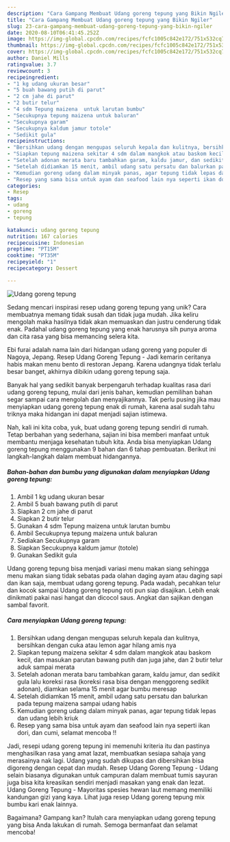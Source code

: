 ```yaml
---
description: "Cara Gampang Membuat Udang goreng tepung yang Bikin Ngiler"
title: "Cara Gampang Membuat Udang goreng tepung yang Bikin Ngiler"
slug: 23-cara-gampang-membuat-udang-goreng-tepung-yang-bikin-ngiler
date: 2020-08-10T06:41:45.252Z
image: https://img-global.cpcdn.com/recipes/fcfc1005c842e172/751x532cq70/udang-goreng-tepung-foto-resep-utama.jpg
thumbnail: https://img-global.cpcdn.com/recipes/fcfc1005c842e172/751x532cq70/udang-goreng-tepung-foto-resep-utama.jpg
cover: https://img-global.cpcdn.com/recipes/fcfc1005c842e172/751x532cq70/udang-goreng-tepung-foto-resep-utama.jpg
author: Daniel Mills
ratingvalue: 3.7
reviewcount: 3
recipeingredient:
- "1 kg udang ukuran besar"
- "5 buah bawang putih di parut"
- "2 cm jahe di parut"
- "2 butir telur"
- "4 sdm Tepung maizena  untuk larutan bumbu"
- "Secukupnya tepung maizena untuk baluran"
- "Secukupnya garam"
- "Secukupnya kaldum jamur totole"
- "Sedikit gula"
recipeinstructions:
- "Bersihkan udang dengan mengupas seluruh kepala dan kulitnya, bersihkan dengan cuka atau lemon agar hilang amis nya"
- "Siapkan tepung maizena sekitar 4 sdm dalam mangkok atau baskom kecil, dan masukan parutan bawang putih dan juga jahe, dan 2 butir telur aduk sampai merata"
- "Setelah adonan merata baru tambahkan garam, kaldu jamur, dan sedikit gula lalu koreksi rasa (koreksi rasa bisa dengan menggoreng sedikit adonan), diamkan selama 15 menit agar bumbu meresap"
- "Setelah didiamkan 15 menit, ambil udang satu persatu dan balurkan pada tepung maizena sampai udang habis"
- "Kemudian goreng udang dalam minyak panas, agar tepung tidak lepas dan udang lebih kriuk"
- "Resep yang sama bisa untuk ayam dan seafood lain nya seperti ikan dori, dan cumi, selamat mencoba !!"
categories:
- Resep
tags:
- udang
- goreng
- tepung

katakunci: udang goreng tepung 
nutrition: 167 calories
recipecuisine: Indonesian
preptime: "PT15M"
cooktime: "PT35M"
recipeyield: "1"
recipecategory: Dessert

---
```



![Udang goreng tepung](https://img-global.cpcdn.com/recipes/fcfc1005c842e172/751x532cq70/udang-goreng-tepung-foto-resep-utama.jpg)

Sedang mencari inspirasi resep udang goreng tepung yang unik? Cara membuatnya memang tidak susah dan tidak juga mudah. Jika keliru mengolah maka hasilnya tidak akan memuaskan dan justru cenderung tidak enak. Padahal udang goreng tepung yang enak harusnya sih punya aroma dan cita rasa yang bisa memancing selera kita.

Ebi furai adalah nama lain dari hidangan udang goreng yang populer di Nagoya, Jepang. Resep Udang Goreng Tepung - Jadi kemarin ceritanya habis makan menu bento di restoran Jepang. Karena udangnya tidak terlalu besar banget, akhirnya dibikin udang goreng tepung saja.

Banyak hal yang sedikit banyak berpengaruh terhadap kualitas rasa dari udang goreng tepung, mulai dari jenis bahan, kemudian pemilihan bahan segar sampai cara mengolah dan menyajikannya. Tak perlu pusing jika mau menyiapkan udang goreng tepung enak di rumah, karena asal sudah tahu triknya maka hidangan ini dapat menjadi sajian istimewa.


Nah, kali ini kita coba, yuk, buat udang goreng tepung sendiri di rumah. Tetap berbahan yang sederhana, sajian ini bisa memberi manfaat untuk membantu menjaga kesehatan tubuh kita. Anda bisa menyiapkan Udang goreng tepung menggunakan 9 bahan dan 6 tahap pembuatan. Berikut ini langkah-langkah dalam membuat hidangannya.

<!--inarticleads1-->

##### Bahan-bahan dan bumbu yang digunakan dalam menyiapkan Udang goreng tepung:

1. Ambil 1 kg udang ukuran besar
1. Ambil 5 buah bawang putih di parut
1. Siapkan 2 cm jahe di parut
1. Siapkan 2 butir telur
1. Gunakan 4 sdm Tepung maizena  untuk larutan bumbu
1. Ambil Secukupnya tepung maizena untuk baluran
1. Sediakan Secukupnya garam
1. Siapkan Secukupnya kaldum jamur (totole)
1. Gunakan Sedikit gula


Udang goreng tepung bisa menjadi variasi menu makan siang sehingga menu makan siang tidak sebatas pada olahan daging ayam atau daging sapi dan ikan saja, membuat udang goreng tepung. Pada wadah, pecahkan telur dan kocok sampai Udang goreng tepung roti pun siap disajikan. Lebih enak dinikmati pakai nasi hangat dan dicocol saus. Angkat dan sajikan dengan sambal favorit. 

<!--inarticleads2-->

##### Cara menyiapkan Udang goreng tepung:

1. Bersihkan udang dengan mengupas seluruh kepala dan kulitnya, bersihkan dengan cuka atau lemon agar hilang amis nya
1. Siapkan tepung maizena sekitar 4 sdm dalam mangkok atau baskom kecil, dan masukan parutan bawang putih dan juga jahe, dan 2 butir telur aduk sampai merata
1. Setelah adonan merata baru tambahkan garam, kaldu jamur, dan sedikit gula lalu koreksi rasa (koreksi rasa bisa dengan menggoreng sedikit adonan), diamkan selama 15 menit agar bumbu meresap
1. Setelah didiamkan 15 menit, ambil udang satu persatu dan balurkan pada tepung maizena sampai udang habis
1. Kemudian goreng udang dalam minyak panas, agar tepung tidak lepas dan udang lebih kriuk
1. Resep yang sama bisa untuk ayam dan seafood lain nya seperti ikan dori, dan cumi, selamat mencoba !!


Jadi, resepi udang goreng tepung ini memenuhi kriteria itu dan pastinya menghasilkan rasa yang amat lazat, membuatkan sesiapa sahaja yang merasainya nak lagi. Udang yang sudah dikupas dan dibersihkan bisa digoreng dengan cepat dan mudah. Resep Udang Goreng Tepung - Udang selain biasanya digunakan untuk campuran dalam membuat tumis sayuran juga bisa kita kreasikan sendiri menjadi masakan yang enak dan lezat. Udang Goreng Tepung - Mayoritas spesies hewan laut memang memiliki kandungan gizi yang kaya. Lihat juga resep Udang goreng tepung mix bumbu kari enak lainnya. 

Bagaimana? Gampang kan? Itulah cara menyiapkan udang goreng tepung yang bisa Anda lakukan di rumah. Semoga bermanfaat dan selamat mencoba!
